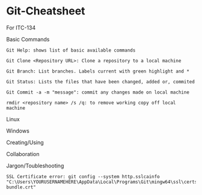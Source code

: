 # Git-Cheatsheet
For ITC-134

Basic Commands
    
    Git Help: shows list of basic available commands
    
    Git Clone <Repository URL>: Clone a repository to a local machine
    
    Git Branch: List branches. Labels current with green highlight and *
    
    Git Status: Lists the files that have been changed, added or, commited
    
    Git Commit -a -m "message": commit any changes made on local machine
    
    rmdir <repository name> /s /q: to remove working copy off local machine

Linux

Windows

Creating/Using

Collaboration

Jargon/Toubleshooting

    SSL Certificate error: git config --system http.sslcainfo "C:\Users\YOURUSERNAMEHERE\AppData\Local\Programs\Git\mingw64\ssl\certs\ca-bundle.crt"
